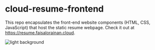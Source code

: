 # cloud-resume-frontend

This repo encapsulates the front-end website components (HTML, CSS, JavaScript) that host the static resume webpage. Check it out at https://resume.faisalorainan.cloud.


<picture>
  <source media="(prefers-color-scheme: light)" srcset="https://github.com/ps-the-aux/cloud-resume-frontend/blob/main/images/cloud-resume-architecture.png?raw=true">
  <img alt="light background" src="https://github.com/ps-the-aux/cloud-resume-frontend/blob/main/images/cloud-resume-architecture.png?raw=true">
</picture>

